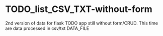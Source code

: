 # TODO_list_CSV_TXT-without-form
2nd version of data for flask TODO app still without form/CRUD. This time are data processed in csv/txt DATA_FILE
